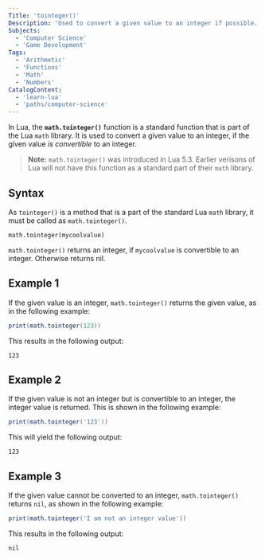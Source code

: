 ```yaml
---
Title: 'tointeger()'
Description: 'Used to convert a given value to an integer if possible.'
Subjects:
  - 'Computer Science'
  - 'Game Development'
Tags:
  - 'Arithmetic'
  - 'Functions'
  - 'Math'
  - 'Numbers'
CatalogContent:
  - 'learn-lua'
  - 'paths/computer-science'
---
```


In Lua, the **`math.tointeger()`** function is a standard function that is part of the Lua `math` library. It is used to convert a given value to an integer, if the given value _is convertible_ to an integer.

> **Note:** `math.tointeger()` was introduced in Lua 5.3. Earlier verisons of Lua will not have this function as a standard part of their `math` library.

## Syntax

As `tointeger()` is a method that is a part of the standard Lua `math` library, it must be called as `math.tointeger()`.

```pseudo
math.tointeger(mycoolvalue)
```

`math.tointeger()` returns an integer, if `mycoolvalue` is convertible to an integer. Otherwise returns nil.

## Example 1

If the given value is an integer, `math.tointeger()` returns the given value, as in the following example:

```lua
print(math.tointeger(123))
```

This results in the following output:

```shell
123
```

## Example 2

If the given value is not an integer but is convertible to an integer, the integer value is returned. This is shown in the following example:

```lua
print(math.tointeger('123'))
```

This will yield the following output:

```shell
123
```

## Example 3

If the given value cannot be converted to an integer, `math.tointeger()` returns `nil`, as shown in the following example:

```lua
print(math.tointeger('I am not an integer value'))
```

This results in the following output:

```shell
nil
```
